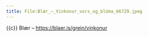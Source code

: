 ```yaml
---
title: File:Blær_–_Vinkonur_vors_og_blóma_66729.jpeg
---
```


{{c}} Blær – https://blaer.is/grein/vinkonur

